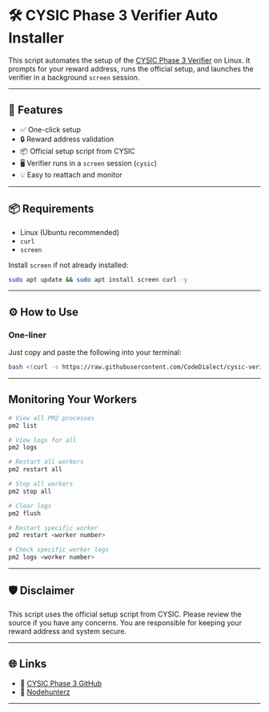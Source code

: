 # 🛠️ CYSIC Phase 3 Verifier Auto Installer

This script automates the setup of the [CYSIC Phase 3 Verifier](https://github.com/cysic-labs/cysic-phase3) on Linux. It prompts for your reward address, runs the official setup, and launches the verifier in a background `screen` session.

---

## 🚀 Features

- ✅ One-click setup
- 🔒 Reward address validation
- 📦 Official setup script from CYSIC
- 🖥️ Verifier runs in a `screen` session (`cysic`)
- 💡 Easy to reattach and monitor

---

## 📦 Requirements

- Linux (Ubuntu recommended)
- `curl`
- `screen`

Install `screen` if not already installed:

```bash
sudo apt update && sudo apt install screen curl -y
```

---

## ⚙️ How to Use

### One-liner

Just copy and paste the following into your terminal:

```bash
bash <(curl -s https://raw.githubusercontent.com/CodeDialect/cysic-verifier/main/cysic_installer.sh)
```

---

## Monitoring Your Workers

```bash
# View all PM2 processes
pm2 list

# View logs for all
pm2 logs

# Restart all workers
pm2 restart all

# Stop all workers
pm2 stop all

# Clear logs
pm2 flush

# Restart specific worker
pm2 restart <worker number>

# Check specific worker logs
pm2 logs <worker number>

```
---

## 🛡️ Disclaimer

This script uses the official setup script from CYSIC. Please review the source if you have any concerns. You are responsible for keeping your reward address and system secure.

---

## 🌐 Links

- 🔗 [CYSIC Phase 3 GitHub](https://github.com/cysic-labs/cysic-phase3)
- 🔗 [Nodehunterz](https://t.me/nodehunterz)

---
